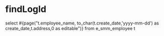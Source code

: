 findLogId
===
select #{page("t.employee_name, to_char(t.create_date,'yyyy-mm-dd') as create_date,t.address,0 as editable")} from e_smm_employee t